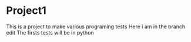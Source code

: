 # Project1
This is a project to make various programing tests
Here i am in the branch edit
The firsts tests will be in python

